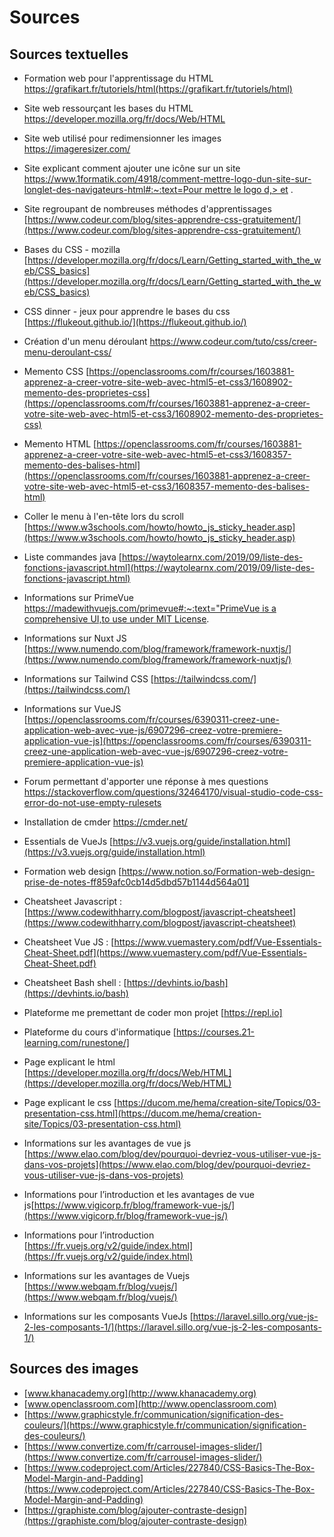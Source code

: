 # Sources
## Sources textuelles
- Formation web pour l'apprentissage du HTML https://grafikart.fr/tutoriels/html(https://grafikart.fr/tutoriels/html)

- Site web ressourçant les bases du HTML https://developer.mozilla.org/fr/docs/Web/HTML
- Site web utilisé pour redimensionner les images https://imageresizer.com/
- Site explicant comment ajouter une icône sur un site [https://www.1formatik.com/4918/comment-mettre-logo-dun-site-sur-longlet-des-navigateurs-html#:~:text=Pour mettre le logo d,> et](https://www.1formatik.com/4918/comment-mettre-logo-dun-site-sur-longlet-des-navigateurs-html#:~:text=Pour%20mettre%20le%20logo%20d,%3E%20et%20) .
- Site regroupant de nombreuses méthodes d'apprentissages [https://www.codeur.com/blog/sites-apprendre-css-gratuitement/](https://www.codeur.com/blog/sites-apprendre-css-gratuitement/)
- Bases du CSS - mozilla [https://developer.mozilla.org/fr/docs/Learn/Getting_started_with_the_web/CSS_basics](https://developer.mozilla.org/fr/docs/Learn/Getting_started_with_the_web/CSS_basics)
- CSS dinner - jeux pour apprendre le bases du css [https://flukeout.github.io/](https://flukeout.github.io/)
- Création d'un menu déroulant https://www.codeur.com/tuto/css/creer-menu-deroulant-css/
- Memento CSS [https://openclassrooms.com/fr/courses/1603881-apprenez-a-creer-votre-site-web-avec-html5-et-css3/1608902-memento-des-proprietes-css](https://openclassrooms.com/fr/courses/1603881-apprenez-a-creer-votre-site-web-avec-html5-et-css3/1608902-memento-des-proprietes-css)
- Memento HTML [https://openclassrooms.com/fr/courses/1603881-apprenez-a-creer-votre-site-web-avec-html5-et-css3/1608357-memento-des-balises-html](https://openclassrooms.com/fr/courses/1603881-apprenez-a-creer-votre-site-web-avec-html5-et-css3/1608357-memento-des-balises-html)
- Coller le menu à l'en-tête lors du scroll [https://www.w3schools.com/howto/howto_js_sticky_header.asp](https://www.w3schools.com/howto/howto_js_sticky_header.asp)
- Liste commandes java [https://waytolearnx.com/2019/09/liste-des-fonctions-javascript.html](https://waytolearnx.com/2019/09/liste-des-fonctions-javascript.html)
- Informations sur PrimeVue [https://madewithvuejs.com/primevue#:~:text="PrimeVue is a comprehensive UI,to use under MIT License](https://madewithvuejs.com/primevue#:~:text=%22PrimeVue%20is%20a%20comprehensive%20UI,to%20use%20under%20MIT%20License).
- Informations sur Nuxt JS [https://www.numendo.com/blog/framework/framework-nuxtjs/](https://www.numendo.com/blog/framework/framework-nuxtjs/)
- Informations sur Tailwind CSS [https://tailwindcss.com/](https://tailwindcss.com/)
- Informations sur VueJS [https://openclassrooms.com/fr/courses/6390311-creez-une-application-web-avec-vue-js/6907296-creez-votre-premiere-application-vue-js](https://openclassrooms.com/fr/courses/6390311-creez-une-application-web-avec-vue-js/6907296-creez-votre-premiere-application-vue-js)
- Forum permettant d'apporter une réponse à mes questions https://stackoverflow.com/questions/32464170/visual-studio-code-css-error-do-not-use-empty-rulesets
- Installation de cmder https://cmder.net/
- Essentials de VueJs [https://v3.vuejs.org/guide/installation.html](https://v3.vuejs.org/guide/installation.html)
- Formation web design [https://www.notion.so/Formation-web-design-prise-de-notes-ff859afc0cb14d5dbd57b1144d564a01]
- Cheatsheet Javascript : [https://www.codewithharry.com/blogpost/javascript-cheatsheet](https://www.codewithharry.com/blogpost/javascript-cheatsheet)
- Cheatsheet Vue JS : [https://www.vuemastery.com/pdf/Vue-Essentials-Cheat-Sheet.pdf](https://www.vuemastery.com/pdf/Vue-Essentials-Cheat-Sheet.pdf)
- Cheatsheet Bash shell : [https://devhints.io/bash](https://devhints.io/bash)
- Plateforme me premettant de coder mon projet [https://repl.io]
- Plateforme du cours d'informatique [https://courses.21-learning.com/runestone/]
- Page explicant le html [https://developer.mozilla.org/fr/docs/Web/HTML](https://developer.mozilla.org/fr/docs/Web/HTML) 
- Page explicant le css [https://ducom.me/hema/creation-site/Topics/03-presentation-css.html](https://ducom.me/hema/creation-site/Topics/03-presentation-css.html)
- Informations sur les avantages de vue js [https://www.elao.com/blog/dev/pourquoi-devriez-vous-utiliser-vue-js-dans-vos-projets](https://www.elao.com/blog/dev/pourquoi-devriez-vous-utiliser-vue-js-dans-vos-projets)
- Informations pour l’introduction et les avantages de vue js[https://www.vigicorp.fr/blog/framework-vue-js/](https://www.vigicorp.fr/blog/framework-vue-js/)
- Informations pour l’introduction [https://fr.vuejs.org/v2/guide/index.html](https://fr.vuejs.org/v2/guide/index.html)
- Informations sur les avantages de Vuejs [https://www.webqam.fr/blog/vuejs/](https://www.webqam.fr/blog/vuejs/)
- Informations sur les composants VueJs [https://laravel.sillo.org/vue-js-2-les-composants-1/](https://laravel.sillo.org/vue-js-2-les-composants-1/)

## Sources des images
- [www.khanacademy.org](http://www.khanacademy.org) 
- [www.openclassroom.com](http://www.openclassroom.com)
- [https://www.graphicstyle.fr/communication/signification-des-couleurs/](https://www.graphicstyle.fr/communication/signification-des-couleurs/)
- [https://www.convertize.com/fr/carrousel-images-slider/](https://www.convertize.com/fr/carrousel-images-slider/)
- [https://www.codeproject.com/Articles/227840/CSS-Basics-The-Box-Model-Margin-and-Padding](https://www.codeproject.com/Articles/227840/CSS-Basics-The-Box-Model-Margin-and-Padding)
- [https://graphiste.com/blog/ajouter-contraste-design](https://graphiste.com/blog/ajouter-contraste-design)

